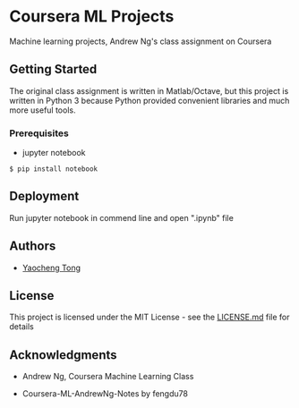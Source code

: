 # **Coursera ML Projects**

Machine learning projects, Andrew Ng's class assignment on Coursera

## Getting Started

The original class assignment is written in Matlab/Octave, but this project is written in Python 3 because Python provided convenient libraries and much more useful tools.

### Prerequisites

-   jupyter notebook

<!-- -->

    $ pip install notebook

## Deployment

Run jupyter notebook in commend line and open ".ipynb" file

## Authors

-   [Yaocheng Tong](https://github.com/YaochengTong)

## License

This project is licensed under the MIT License - see the [LICENSE.md](https://github.com/YaochengTong/Coursera-ML-Projects/LICENSE) file for details

## Acknowledgments

-   Andrew Ng, Coursera Machine Learning Class

-   Coursera-ML-AndrewNg-Notes by fengdu78
